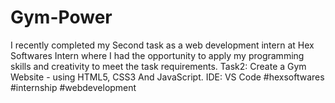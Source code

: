# Gym-Power
I recently completed my Second task as a web development intern at Hex Softwares Intern where I had the opportunity to apply my programming skills and creativity to meet the task requirements.
Task2: Create a Gym Website - using HTML5, CSS3 And JavaScript.
IDE: VS Code
#hexsoftwares
#internship 
#webdevelopment
